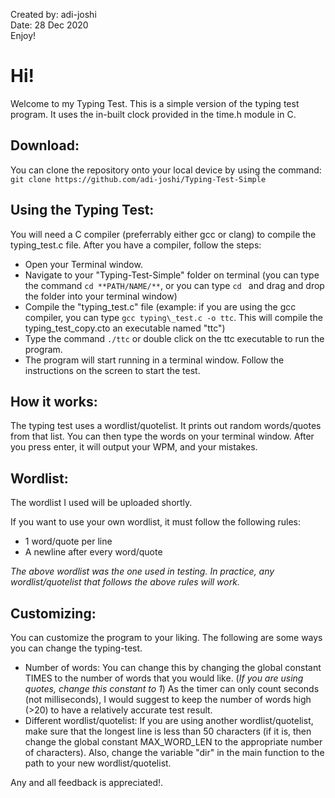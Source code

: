 Created by: adi-joshi <br />
Date: 28 Dec 2020 <br />
Enjoy! <br />


# Hi!

Welcome to my Typing Test. This is a simple version of the typing test program. It uses the in-built clock provided in the time.h module in C.

## **Download:**
You can clone the repository onto your local device by using the command: ``` git clone https://github.com/adi-joshi/Typing-Test-Simple```

## **Using the Typing Test:**
You will need a C compiler (preferrably either gcc or clang) to compile the typing\_test.c file. After you have a compiler, follow the steps:
- Open your Terminal window.
- Navigate to your "Typing-Test-Simple" folder on terminal (you can type the command ```cd **PATH/NAME/**```, or you can type ```cd ``` and drag and drop the folder into your terminal window)
- Compile the "typing\_test.c" file (example: if you are using the gcc compiler, you can type ```gcc typing\_test.c -o ttc```. This will compile the typing\_test\_copy.cto an executable named "ttc")
- Type the command ```./ttc``` or double click on the ttc executable to run the program.
- The program will start running in a terminal window. Follow the instructions on the screen to start the test. 

## **How it works:**
The typing test uses a wordlist/quotelist. It prints out random words/quotes from that list. You can then type the words on your terminal window. After you press enter, it will output your WPM, and your mistakes.

## **Wordlist:**
The wordlist I used will be uploaded shortly.

If you want to use your own wordlist, it must follow the following rules:
- 1 word/quote per line
- A newline after every word/quote

_The above wordlist was the one used in testing. In practice, any wordlist/quotelist that follows the above rules will work._

## **Customizing:**
You can customize the program to your liking. The following are some ways you can change the typing-test.
- Number of words: You can change this by changing the global constant TIMES to the number of words that you would like. (_If you are using quotes, change this constant to 1_) As the timer can only count seconds (not milliseconds), I would suggest to keep the number of words high (>20) to have a relatively accurate test result.
- Different wordlist/quotelist: If you are using another wordlist/quotelist, make sure that the longest line is less than 50 characters (if it is, then change the global constant MAX\_WORD\_LEN to the appropriate number of characters). Also, change the variable "dir" in the main function to the path to your new wordlist/quotelist. 

Any and all feedback is appreciated!.

